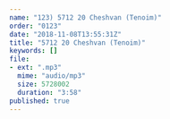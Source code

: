 ```yaml
---
name: "123) 5712 20 Cheshvan (Tenoim)"
order: "0123"
date: "2018-11-08T13:55:31Z"
title: "5712 20 Cheshvan (Tenoim)"
keywords: []
file:
- ext: ".mp3"
  mime: "audio/mp3"
  size: 5728002
  duration: "3:58"
published: true
---
```

